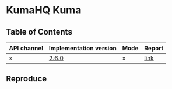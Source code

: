 # KumaHQ Kuma

## Table of Contents

|API channel|Implementation version|Mode|Report|
|-----------|----------------------|----|------|
|x|[2.6.0](https://github.com/kumahq/kuma/releases/tag/2.6.0)|x|[link](./2.6.0-report.yaml)|

## Reproduce
